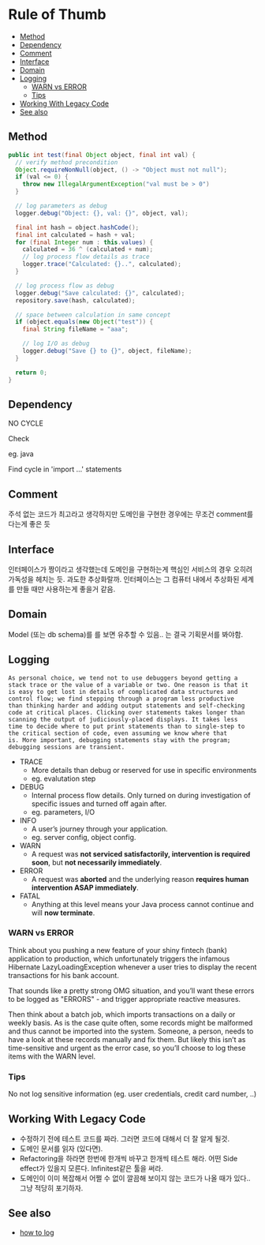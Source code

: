 # Rule of Thumb

- [Method](#method)
- [Dependency](#dependency)
- [Comment](#comment)
- [Interface](#interface)
- [Domain](#domain)
- [Logging](#logging)
  - [WARN vs ERROR](#warn-vs-error)
  - [Tips](#tips)
- [Working With Legacy Code](#working-with-legacy-code)
- [See also](#see-also)

## Method

```java
public int test(final Object object, final int val) {
  // verify method precondition
  Object.requireNonNull(object, () -> "Object must not null");
  if (val <= 0) {
    throw new IllegalArgumentException("val must be > 0")
  }

  // log parameters as debug
  logger.debug("Object: {}, val: {}", object, val);

  final int hash = object.hashCode();
  final int calculated = hash + val;
  for (final Integer num : this.values) {
    calculated = 36 ^ (calculated + num);
    // log process flow details as trace
    logger.trace("Calculated: {}..", calculated); 
  }

  // log process flow as debug
  logger.debug("Save calculated: {}", calculated); 
  repository.save(hash, calculated);

  // space between calculation in same concept
  if (object.equals(new Object("test")) {
    final String fileName = "aaa";

    // log I/O as debug
    logger.debug("Save {} to {}", object, fileName); 
  }

  return 0;
}
```

## Dependency

NO CYCLE

Check

eg. java

Find cycle in 'import ...' statements

## Comment

주석 없는 코드가 최고라고 생각하지만 도메인을 구현한 경우에는 무조건 comment를 다는게 좋은 듯

## Interface

인터페이스가 짱이라고 생각했는데 도메인을 구현하는게 핵심인 서비스의 경우 오히려 가독성을 헤치는 듯. 과도한 추상화랄까. 인터페이스는 그 컴퓨터 내에서 추상화된 세계를 만들 때만 사용하는게 좋을거 같음.

## Domain

Model (또는 db schema)를 를 보면 유추할 수 있음.. 는 결국 기획문서를 봐야함.

## Logging

```text
As personal choice, we tend not to use debuggers beyond getting a
stack trace or the value of a variable or two. One reason is that it
is easy to get lost in details of complicated data structures and
control flow; we find stepping through a program less productive
than thinking harder and adding output statements and self-checking
code at critical places. Clicking over statements takes longer than
scanning the output of judiciously-placed displays. It takes less
time to decide where to put print statements than to single-step to
the critical section of code, even assuming we know where that
is. More important, debugging statements stay with the program;
debugging sessions are transient.
```

- TRACE
  - More details than debug or reserved for use in specific environments
  - eg. evalutation step
- DEBUG
  - Internal process flow details. Only turned on during investigation of specific issues and turned off again after.
  - eg. parameters, I/O
- INFO
  - A user’s journey through your application.
  - eg. server config, object config.
- WARN
  - A request was **not serviced satisfactorily, intervention is required soon**, but **not necessarily immediately**.
- ERROR
  - A request was **aborted** and the underlying reason **requires human intervention ASAP immediately**.
- FATAL
  - Anything at this level means your Java process cannot continue and will **now terminate**.

### WARN vs ERROR

Think about you pushing a new feature of your shiny fintech (bank) application to production, which unfortunately triggers the infamous Hibernate LazyLoadingException whenever a user tries to display the recent transactions for his bank account.

That sounds like a pretty strong OMG situation, and you’ll want these errors to be logged as "ERRORS" - and trigger appropriate reactive measures.

Then think about a batch job, which imports transactions on a daily or weekly basis. As is the case quite often, some records might be malformed and thus cannot be imported into the system. Someone, a person, needs to have a look at these records manually and fix them. But likely this isn’t as time-sensitive and urgent as the error case, so you’ll choose to log these items with the WARN level.

### Tips

No not log sensitive information (eg. user credentials, credit card number, ..)

## Working With Legacy Code

- 수정하기 전에 테스트 코드를 짜라. 그러면 코드에 대해서 더 잘 알게 될것.
- 도메인 문서를 읽자 (있다면).
- Refactoring을 하라면 한번에 한개씩 바꾸고 한개씩 테스트 해라. 어떤 Side effect가 있을지 모른다. Infinitest같은 툴을 써라.
- 도메인이 이미 복잡해서 어쩔 수 없이 깔끔해 보이지 않는 코드가 나올 때가 있다.. 그냥 적당히 포기하자.

## See also

- [how to log](https://www.marcobehler.com/guides/a-guide-to-logging-in-java#_how_to_log)
